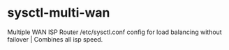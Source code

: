 # sysctl-multi-wan
Multiple WAN ISP Router /etc/sysctl.conf config for load balancing without failover | Combines all isp speed. 
